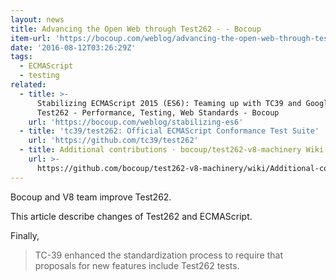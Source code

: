 ```yaml
---
layout: news
title: Advancing the Open Web through Test262 - - Bocoup
item-url: 'https://bocoup.com/weblog/advancing-the-open-web-through-test262'
date: '2016-08-12T03:26:29Z'
tags:
  - ECMAScript
  - testing
related:
  - title: >-
      Stabilizing ECMAScript 2015 (ES6): Teaming up with TC39 and Google on
      Test262 - Performance, Testing, Web Standards - Bocoup
    url: 'https://bocoup.com/weblog/stabilizing-es6'
  - title: 'tc39/test262: Official ECMAScript Conformance Test Suite'
    url: 'https://github.com/tc39/test262'
  - title: Additional contributions · bocoup/test262-v8-machinery Wiki
    url: >-
      https://github.com/bocoup/test262-v8-machinery/wiki/Additional-contributions
---
```

Bocoup and V8 team improve Test262.

This article describe changes of Test262 and ECMAScript.

Finally, 

> TC-39 enhanced the standardization process to require that proposals for new features include Test262 tests.


